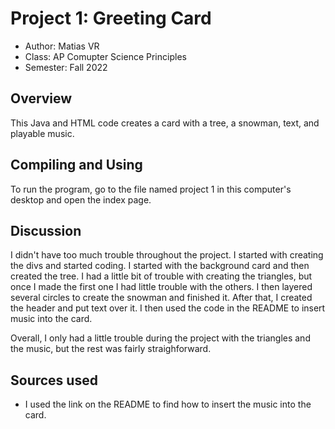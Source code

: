 # Project 1: Greeting Card

* Author: Matias VR
* Class: AP Comupter Science Principles
* Semester: Fall 2022

## Overview

This Java and HTML code creates a card with a tree, a snowman, text, and playable music.

## Compiling and Using

To run the program, go to the file named project 1 in this computer's desktop and open the index page.

## Discussion

I didn't have too much trouble throughout the project. I started with creating the divs and started coding. I started with the background card and then created the tree. I had a little bit of trouble with creating the triangles, but once I made the first one I had little trouble with the others. I then layered several circles to create the snowman and finished it. After that, I created the header and put text over it. I then used the code in the README to insert music into the card.

Overall, I only had a little trouble during the project with the triangles and the music, but the rest was fairly straighforward.


## Sources used

- I used the link on the README to find how to insert the music into the card.